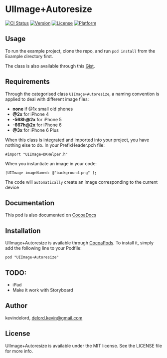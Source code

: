 # UIImage+Autoresize

[![CI Status](http://img.shields.io/travis/UIImage+Autoresize/UIImage+Autoresize.svg?style=flat)](https://travis-ci.org/kevindelord/UIImage+Autoresize)
[![Version](https://img.shields.io/cocoapods/v/UIImage+Autoresize.svg?style=flat)](http://cocoadocs.org/docsets/UIImage+Autoresize)
[![License](https://img.shields.io/cocoapods/l/UIImage+Autoresize.svg?style=flat)](http://cocoadocs.org/docsets/UIImage+Autoresize)
[![Platform](https://img.shields.io/cocoapods/p/UIImage+Autoresize.svg?style=flat)](http://cocoadocs.org/docsets/UIImage+Autoresize)

## Usage

To run the example project, clone the repo, and run `pod install` from the Example directory first.

The class is also available through this [Gist](https://gist.github.com/kevindelord/fe2e691d06ab745fbb00).

## Requirements

Through the categorised class `UIImage+Autoresize`, a naming convention is applied to deal with different image files:

* **none** if @1x small old phones
* **@2x** for iPhone 4
* **-568h@2x** for iPhone 5
* **-667h@2x** for iPhone 6
* **@3x** for iPhone 6 Plus

When this class is integrated and imported into your project, you have nothing else to do.
In your PrefixHeader.pch file:

    #import "UIImage+DKHelper.h"

When you instantiate an image in your code:

    [UIImage imageNamed: @"background.png" ];

The code will `automatically` create an image corresponding to the current device

## Documentation

This pod is also documented on [CocoaDocs](http://cocoadocs.org/docsets/DKHelper/0.7.5/Categories/UIImage+DKHelper.html)

## Installation

UIImage+Autoresize is available through [CocoaPods](http://cocoapods.org). To install
it, simply add the following line to your Podfile:

    pod "UIImage+Autoresize"

## TODO:
* iPad
* Make it work with Storyboard

## Author

kevindelord, delord.kevin@gmail.com

## License

UIImage+Autoresize is available under the MIT license. See the LICENSE file for more info.
